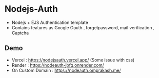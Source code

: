 # Nodejs-Auth 
- Nodejs + EJS Authentication template
- Contains features as Google Oauth , forgetpassword, mail verification , Captcha
## Demo
- Vercel : https://nodejsauth.vercel.app/ (Some issue with css)
- Render : https://nodeauth-jbfq.onrender.com/
- On Custom Domain : https://nodeauth.omprakash.me/
